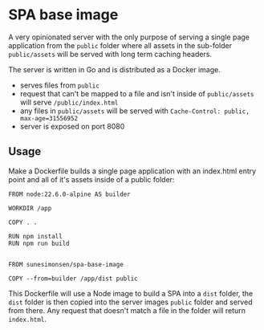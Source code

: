 # SPA base image

A very opinionated server with the only purpose of serving a single page application from the `public` folder where all assets in the sub-folder `public/assets` will be served with long term caching headers.

The server is written in Go and is distributed as a Docker image.

* serves files from `public`
* request that can't be mapped to a file and isn't inside of `public/assets` will serve `/public/index.html`
* any files in `public/assets` will be served with `Cache-Control: public, max-age=31556952`
* server is exposed on port 8080

## Usage

Make a Dockerfile builds a single page application with an index.html entry
point and all of it's assets inside of a public folder:

```
FROM node:22.6.0-alpine AS builder

WORKDIR /app

COPY . .

RUN npm install
RUN npm run build


FROM sunesimonsen/spa-base-image

COPY --from=builder /app/dist public
```

This Dockerfile will use a Node image to build a SPA into a `dist` folder, the `dist` folder is then copied into the server images `public` folder and served from there. Any request that doesn't match a file in the folder will return `index.html`.
